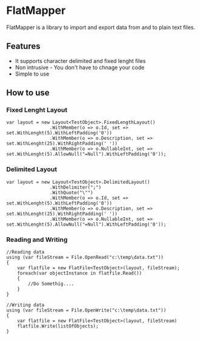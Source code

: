 FlatMapper
==========

FlatMapper is a library to import and export data from and to plain text files.


## Features

+ It supports character delimited and fixed lenght files
+ Non intrusive - You don't have to chnage your code
+ Simple to use


## How to use

### Fixed Lenght Layout

    var layout = new Layout<TestObject>.FixedLengthLayout()
					.WithMember(o => o.Id, set => set.WithLenght(5).WithLeftPadding('0'))
					.WithMember(o => o.Description, set => set.WithLenght(25).WithRightPadding(' '))
					.WithMember(o => o.NullableInt, set => set.WithLenght(5).AllowNull("=Null").WithLeftPadding('0'));
    

### Delimited Layout

    var layout = new Layout<TestObject>.DelimitedLayout()
		            .WithDelimiter(";")
		            .WithQuote("\"")
		            .WithMember(o => o.Id, set => set.WithLenght(5).WithLeftPadding('0'))
		            .WithMember(o => o.Description, set => set.WithLenght(25).WithRightPadding(' '))
		            .WithMember(o => o.NullableInt, set => set.WithLenght(5).AllowNull("=Null").WithLeftPadding('0'));

### Reading and Writing

    //Reading data
    using (var fileStream = File.OpenRead("c:\temp\data.txt"))
    {
        var flatfile = new FlatFile<TestObject>(layout, fileStream);
        foreach(var objectInstance in flatfile.Read())
        {
            //Do Somethig....
        }
    }
    
    //Writing data
    using (var fileStream = File.OpenWrite("c:\temp\data.txt"))
    {
        var flatfile = new FlatFile<TestObject>(layout, fileStream)
        flatfile.Write(listOfObjects);
    }

